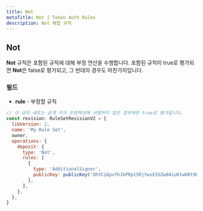 ```yaml
---
title: Not
metaTitle: Not | Token Auth Rules
description: Not 복합 규칙
---
```


## Not
**Not** 규칙은 포함된 규칙에 대해 부정 연산을 수행합니다. 포함된 규칙이 true로 평가되면 **Not**은 false로 평가되고, 그 반대의 경우도 마찬가지입니다.

### 필드
* **rule** - 부정할 규칙

```js
// 이 규칙 세트는 공개 키가 트랜잭션에 서명하지 않은 경우에만 true로 평가됩니다.
const revision: RuleSetRevisionV2 = {
  libVersion: 2,
  name: 'My Rule Set',
  owner,
  operations: {
    deposit: {
      type: 'Not',
      rules: [
        {
          type: 'AdditionalSigner',
          publicKey: publicKey('DhYCi6pvfhJkPRpt5RjYwsE1hZw84iu6twbRt9B6dYLV'),
        },
      ],
    },
  },
}
```